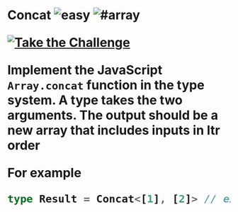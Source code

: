 <!--info-header-start--><h1>Concat <img src="https://img.shields.io/badge/-easy-7aad0c" alt="easy"/> <img src="https://img.shields.io/badge/-%23array-999" alt="#array"/><p><a href="https://tsch.js.org/533/play" target="_blank"><img src="https://img.shields.io/badge/-Take%20the%20Challenge-3178c6?logo=typescript&logoColor=white" alt="Take the Challenge"/></a>

Implement the JavaScript `Array.concat` function in the type system. A type takes the two arguments. The output should be a new array that includes inputs in ltr order

For example

```ts
type Result = Concat<[1], [2]> // expected to be [1, 2]
```
